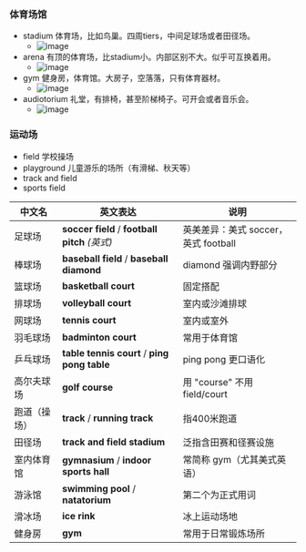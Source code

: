 ### 体育场馆
- stadium 体育场，比如鸟巢。四周tiers，中间足球场或者田径场。
  - ![image](https://github.com/user-attachments/assets/eeb299a2-b241-4bb9-b3ce-4db7064d1d8a)
- arena 有顶的体育场，比stadium小。内部区别不大。似乎可互换着用。
  - ![image](https://github.com/user-attachments/assets/0b75abe9-c0b8-4140-afb6-050959999f0e)
- gym 健身房，体育馆。大房子，空落落，只有体育器材。
  - ![image](https://github.com/user-attachments/assets/ecaf165e-e129-42aa-8559-356546026045)
- audiotorium 礼堂，有排椅，甚至阶梯椅子。可开会或者音乐会。
  - ![image](https://github.com/user-attachments/assets/178bef1c-177a-454d-ad6b-c54cb25fb507)

### 运动场

- field 学校操场
- playground 儿童游乐的场所（有滑梯、秋天等）
- track and field
- sports field

| 中文名    | 英文表达                                         | 说明                         |
| ------ | -------------------------------------------- | -------------------------- |
| 足球场    | **soccer field** / **football pitch** *(英式)* | 英美差异：美式 soccer，英式 football |
| 棒球场    | **baseball field** / **baseball diamond**    | diamond 强调内野部分             |
| 篮球场    | **basketball court**                         | 固定搭配                       |
| 排球场    | **volleyball court**                         | 室内或沙滩排球                    |
| 网球场    | **tennis court**                             | 室内或室外                      |
| 羽毛球场   | **badminton court**                          | 常用于体育馆                     |
| 乒乓球场   | **table tennis court** / **ping pong table** | ping pong 更口语化             |
| 高尔夫球场  | **golf course**                              | 用 "course" 不用 field/court  |
| 跑道（操场） | **track** / **running track**                | 指400米跑道                    |
| 田径场    | **track and field stadium**                  | 泛指含田赛和径赛设施                 |
| 室内体育馆  | **gymnasium** / **indoor sports hall**       | 常简称 gym（尤其美式英语）            |
| 游泳馆    | **swimming pool** / **natatorium**           | 第二个为正式用词                   |
| 滑冰场    | **ice rink**                                 | 冰上运动场地                     |
| 健身房    | **gym**                                      | 常用于日常锻炼场所                  |

